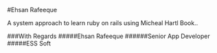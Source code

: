 #Ehsan Rafeeque

A system approach to learn ruby on rails using Micheal Hartl Book..

###With Regards
#####Ehsan Rafeeque
######Senior App Developer 
#####ESS Soft
